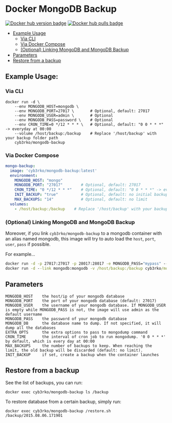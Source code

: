 # Docker MongoDB Backup

[![Docker hub version badge][dockerhub-version-badge]][dockerhub]
[![Docker hub pulls badge][dockerhub-pulls-badge]][dockerhub]

 [dockerhub-version-badge]: https://img.shields.io/docker/v/cyb3rko/mongodb-backup
 [dockerhub-pulls-badge]: https://img.shields.io/docker/pulls/cyb3rko/mongodb-backup
 [dockerhub]: https://hub.docker.com/repository/docker/cyb3rko/mongodb-backup

- [Example Usage](#example-usage)
  - [Via CLI](#via-cli)
  - [Via Docker Compose](#via-docker-compose)
  - [(Optional) Linking MongoDB and MongoDB Backup](#optional-linking-mongodb-and-mongodb-backup)
- [Parameters](#parameters)  
- [Restore from a backup](#restore-from-a-backup)

## Example Usage:

### Via CLI

```
docker run -d \
    --env MONGODB_HOST=mongodb \
    --env MONGODB_PORT=27017 \       # Optional, default: 27017
    --env MONGODB_USER=admin \       # Optional
    --env MONGODB_PASS=password \    # Optional
    --env CRON_TIME=0 */12 * * * \   # Optional, default: "0 0 * * *" -> everyday at 00:00
    --volume /host/backup:/backup    # Replace '/host/backup' with your backup folder path
    cyb3rko/mongodb-backup
```

### Via Docker Compose

```yml
mongo-backup:
  image: 'cyb3rko/mongodb-backup:latest'
  environment:
    MONGODB_HOST: "mongo"
    MONGODB_PORT: "27017"        # Optional, default: 27017
    CRON_TIME: "0 */12 * * *"    # Optional, default: "0 0 * * *" -> everyday at 00:00
    INIT_BACKUP: "true"          # Optional, default: no initial backup
    MAX_BACKUPS: "14"            # Optional, default: no limit
  volumes:
    - /host/backup:/backup    # Replace '/host/backup' with your backup folder path
```

### (Optional) Linking MongoDB and MongoDB Backup

Moreover, if you link `cyb3rko/mongodb-backup` to a mongodb container with an alias named mongodb, this image will try to auto load the `host`, `port`, `user`, `pass` if possible.

For example...

```bat
docker run -d -p 27017:27017 -p 28017:28017 -e MONGODB_PASS="mypass" --name mongodb mongo
docker run -d --link mongodb:mongodb -v /host/backup:/backup cyb3rko/mongodb-backup
```

## Parameters

```
MONGODB_HOST    the host/ip of your mongodb database
MONGODB_PORT    the port of your mongodb database (default: 27017)
MONGODB_USER    the username of your mongodb database. If MONGODB_USER is empty while MONGODB_PASS is not, the image will use admin as the default username
MONGODB_PASS    the password of your mongodb database
MONGODB_DB      the database name to dump. If not specified, it will dump all the databases
EXTRA_OPTS      the extra options to pass to mongodump command
CRON_TIME       the interval of cron job to run mongodump. '0 0 * * *' by default, which is every day at 00:00
MAX_BACKUPS     the number of backups to keep. When reaching the limit, the old backup will be discarded (default: no limit).
INIT_BACKUP     if set, create a backup when the container launches
```

## Restore from a backup

See the list of backups, you can run:

```
docker exec cyb3rko/mongodb-backup ls /backup
```

To restore database from a certain backup, simply run:

```
docker exec cyb3rko/mongodb-backup /restore.sh /backup/2015.08.06.171901
```
